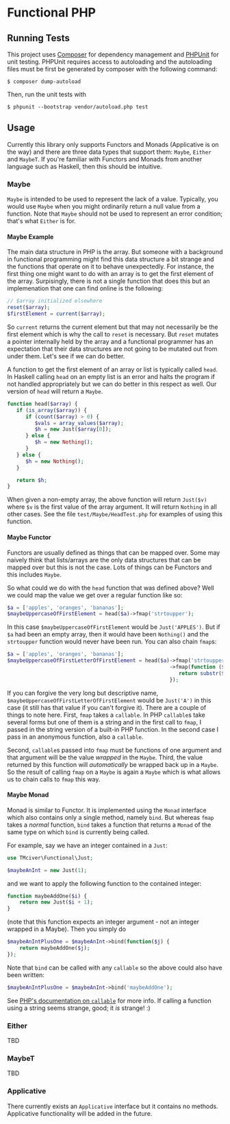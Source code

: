 # Functional PHP

## Running Tests

This project uses [Composer](getcomposer.org) for dependency management and
[PHPUnit](phpunit.de) for unit testing.  PHPUnit requires access to autoloading
and the autoloading files must be first be generated by composer with the
following command:

    $ composer dump-autoload

Then, run the unit tests with

    $ phpunit --bootstrap vendor/autoload.php test

## Usage

Currently this library only supports Functors and Monads (Applicative is on the
way) and there are three data types that support them: `Maybe`, `Either` and
`MaybeT`.  If you're familiar with Functors and Monads from another language
such as Haskell, then this should be intuitive.

### Maybe

`Maybe` is intended to be used to represent the lack of a value.  Typically, you
would use `Maybe` when you might ordinarily return a null value from a
function.  Note that `Maybe` should not be used to represent an error condition;
that's what `Either` is for.

#### Maybe Example

The main data structure in PHP is the array.  But someone with a background in
functional programming might find this data structure a bit strange and the
functions that operate on it to behave unexpectedly.  For instance, the first
thing one might want to do with an array is to get the first element of the
array.  Surpisingly, there is not a single function that does this but an
implemenation that one can find online is the following:

```php
// $array initialized elsewhere
reset($array);
$firstElement = current($array);
```

So `current` returns the current element but that may not necessarily be the
first element which is why the call to `reset` is necessary.  But `reset`
mutates a pointer internally held by the array and a functional programmer has
an expectation that their data structures are not going to be mutated out from
under them.  Let's see if we can do better.

A function to get the first element of an array or list is typically called
`head`.  In Haskell calling `head` on an empty list is an error and halts the
program if not handled appropriately but we can do better in this respect as
well.  Our version of `head` will return a `Maybe`.

```php
function head($array) {
   if (is_array($array)) {
      if (count($array) > 0) {
	     $vals = array_values($array);
	     $h = new Just($array[0]);
	  } else {
	     $h = new Nothing();
	  }
   } else {
      $h = new Nothing();
   }

   return $h;
}
```

When given a non-empty array, the above function will return `Just($v)` where
`$v` is the first value of the array argument.  It will return `Nothing` in all
other cases.  See the file `test/Maybe/HeadTest.php` for examples of using this
function.

#### Maybe Functor

Functors are usually defined as things that can be mapped over.  Some may
naively think that lists/arrays are the only data structures that can be mapped
over but this is not the case.  Lots of things can be Functors and this includes
`Maybe`.

So what could we do with the `head` function that was defined above?  Well we
could map the value we get over a regular function like so:

```php
$a = ['apples', 'oranges', 'bananas'];
$maybeUppercaseOfFirstElement = head($a)->fmap('strtoupper');
```

In this case `$maybeUppercaseOfFirstElement` would be `Just('APPLES')`.  But if
`$a` had been an empty array, then it would have been `Nothing()` and the
`strtoupper` function would never have been run.  You can also chain `fmap`s:

```php
$a = ['apples', 'oranges', 'bananas'];
$maybeUppercaseOfFirstLetterOfFirstElement = head($a)->fmap('strtoupper')
                                                     ->fmap(function ($str) {
													    return substr($str, 0, 1);
													 });
```

If you can forgive the very long but descriptive name,
`$maybeUppercaseOfFirstLetterOfFirstElement` would be `Just('A')` in this case
(it still has that value if you can't forgive it).  There are a couple of things
to note here.  First, `fmap` takes a `callable`.  In PHP `callable`s take
several forms but one of them is a string and in the first call to `fmap`, I
passed in the string version of a built-in PHP function.  In the second case I
pass in an anonymous function, also a `callable`.

Second, `callable`s passed into `fmap` must be functions of one argument and
that argument will be the value _wrapped_ in the `Maybe`.  Third, the value
returned by this function will _automatically_ be wrapped back up in a `Maybe`.
So the result of calling `fmap` on a `Maybe` is again a `Maybe` which is what
allows us to chain calls to `fmap` this way.

#### Maybe Monad

Monad is similar to Functor.  It is implemented using the `Monad` interface
which also contains only a single method, namely `bind`.  But whereas `fmap`
takes a _normal_ function, `bind` takes a function that returns a `Monad` of the
same type on which `bind` is currently being called.

For example, say we have an integer contained in a `Just`:

```php
use TMciver\Functional\Just;

$maybeAnInt = new Just(1);
```

and we want to apply the following function to the contained integer:

```php
function maybeAddOne($i) {
	return new Just($i + 1);
}
```

(note that this function expects an integer argument - not an integer wrapped in
a Maybe).  Then you simply do

```php
$maybeAnIntPlusOne = $maybeAnInt->bind(function($j) {
	return maybeAddOne($j);
});
```

Note that `bind` can be called with any `callable` so the above could also have
been written:

```php
$maybeAnIntPlusOne = $maybeAnInt->bind('maybeAddOne');
```

See
[PHP's documentation on `callable`](http://php.net/manual/en/language.types.callable.php)
for more info.  If calling a function using a string seems strange, good; it
*is* strange! :)

### Either

TBD

### MaybeT

TBD

### Applicative

There currently exists an `Applicative` interface but it contains no methods.
Applicative functionality will be added in the future.
